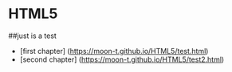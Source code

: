 # HTML5
##just is a test
 - [first chapter] (https://moon-t.github.io/HTML5/test.html)
 - [second chapter] (https://moon-t.github.io/HTML5/test2.html)